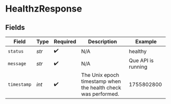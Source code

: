 # HealthzResponse


## Fields

| Field                                                         | Type                                                          | Required                                                      | Description                                                   | Example                                                       |
| ------------------------------------------------------------- | ------------------------------------------------------------- | ------------------------------------------------------------- | ------------------------------------------------------------- | ------------------------------------------------------------- |
| `status`                                                      | *str*                                                         | :heavy_check_mark:                                            | N/A                                                           | healthy                                                       |
| `message`                                                     | *str*                                                         | :heavy_check_mark:                                            | N/A                                                           | Que API is running                                            |
| `timestamp`                                                   | *int*                                                         | :heavy_check_mark:                                            | The Unix epoch timestamp when the health check was performed. | 1755802800                                                    |